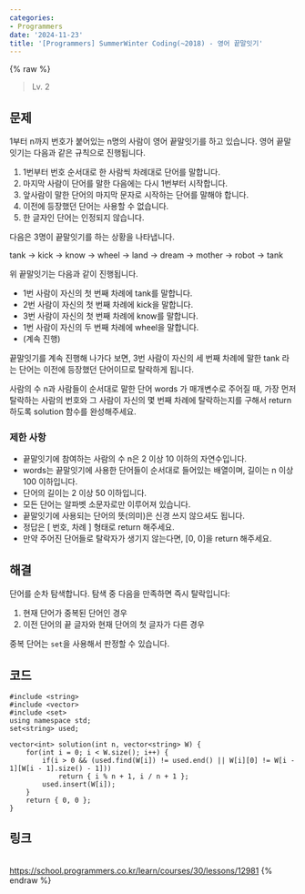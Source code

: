 ```yaml
---
categories:
- Programmers
date: '2024-11-23'
title: '[Programmers] SummerWinter Coding(~2018) - 영어 끝말잇기'
---
```


{% raw %}
> Lv. 2<br>

## 문제
1부터 n까지 번호가 붙어있는 n명의 사람이 영어 끝말잇기를 하고 있습니다. 영어 끝말잇기는 다음과 같은 규칙으로 진행됩니다.

1.  1번부터 번호 순서대로 한 사람씩 차례대로 단어를 말합니다.
2.  마지막 사람이 단어를 말한 다음에는 다시 1번부터 시작합니다.
3.  앞사람이 말한 단어의 마지막 문자로 시작하는 단어를 말해야 합니다.
4.  이전에 등장했던 단어는 사용할 수 없습니다.
5.  한 글자인 단어는 인정되지 않습니다.

다음은 3명이 끝말잇기를 하는 상황을 나타냅니다.

tank → kick → know → wheel → land → dream → mother → robot → tank

위 끝말잇기는 다음과 같이 진행됩니다.

-   1번 사람이 자신의 첫 번째 차례에 tank를 말합니다.
-   2번 사람이 자신의 첫 번째 차례에 kick을 말합니다.
-   3번 사람이 자신의 첫 번째 차례에 know를 말합니다.
-   1번 사람이 자신의 두 번째 차례에 wheel을 말합니다.
-   (계속 진행)

끝말잇기를 계속 진행해 나가다 보면, 3번 사람이 자신의 세 번째 차례에 말한 tank 라는 단어는 이전에 등장했던 단어이므로 탈락하게 됩니다.

사람의 수 n과 사람들이 순서대로 말한 단어 words 가 매개변수로 주어질 때, 가장 먼저 탈락하는 사람의 번호와 그 사람이 자신의 몇 번째 차례에 탈락하는지를 구해서 return 하도록 solution 함수를 완성해주세요.

### 제한 사항
-   끝말잇기에 참여하는 사람의 수 n은 2 이상 10 이하의 자연수입니다.
-   words는 끝말잇기에 사용한 단어들이 순서대로 들어있는 배열이며, 길이는 n 이상 100 이하입니다.
-   단어의 길이는 2 이상 50 이하입니다.
-   모든 단어는 알파벳 소문자로만 이루어져 있습니다.
-   끝말잇기에 사용되는 단어의 뜻(의미)은 신경 쓰지 않으셔도 됩니다.
-   정답은 [ 번호, 차례 ] 형태로 return 해주세요.
-   만약 주어진 단어들로 탈락자가 생기지 않는다면, [0, 0]을 return 해주세요.

## 해결
단어를 순차 탐색합니다. 탐색 중 다음을 만족하면 즉시 탈락입니다:
1. 현재 단어가 중복된 단어인 경우
2. 이전 단어의 끝 글자와 현재 단어의 첫 글자가 다른 경우

중복 단어는 `set`을 사용해서 판정할 수 있습니다.

## 코드
```
#include <string>
#include <vector>
#include <set>
using namespace std;
set<string> used;

vector<int> solution(int n, vector<string> W) {
    for(int i = 0; i < W.size(); i++) {
        if(i > 0 && (used.find(W[i]) != used.end() || W[i][0] != W[i - 1][W[i - 1].size() - 1]))
            return { i % n + 1, i / n + 1 };
        used.insert(W[i]);
    }
    return { 0, 0 };
}
```

## 링크
<br>https://school.programmers.co.kr/learn/courses/30/lessons/12981
{% endraw %}